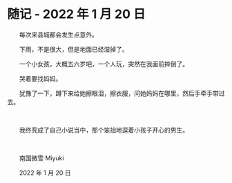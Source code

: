 # 随记 - 2022 年 1 月 20 日

　　每次来县城都会发生点意外。

　　下雨，不是很大，但是地面已经湿掉了。

　　一个小女孩，大概五六岁吧，一个人玩，突然在我面前摔倒了。

　　哭着要找妈妈。

　　犹豫了一下，蹲下来给她擦眼泪，擦衣服，问她妈妈在哪里，然后手牵手带过去。

<br>

　　我终究成了自己小说当中，那个笨拙地逗着小孩子开心的男生。

<br>

　　南国微雪 Miyuki

　　2022 年 1 月 20 日